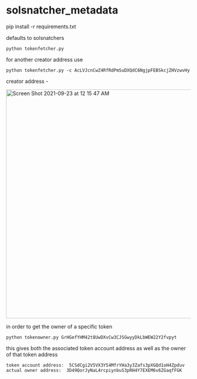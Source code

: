 # solsnatcher_metadata

pip install -r requirements.txt

defaults to solsnatchers

```
python tokenfetcher.py
```

for another creator address use

```
python tokenfetcher.py -c AcLVJcnCwZ4RfRdPmSuDXQdC6NgjpFEBSkcjZHVzwvHy
```

creator address -

<img width="623" alt="Screen Shot 2021-09-23 at 12 15 47 AM" src="https://user-images.githubusercontent.com/1571535/134615155-40251f00-d1aa-47e5-aa30-6d81eca15b28.png">


in order to get the owner of a specific token
```
python tokenowner.py GrHGefYHM42t8UwDXvCw3CJSGwyyDkLbWEW22Y2fvpyt
```

this gives both the associated token account address as well as the owner of that token address
```
token account address:  5CSdCgi2V5VX3Y54MfrYHa3y3Zafs3pXGQd1oH4Zpduv
actual owner address:  3D49QorJyNaL4rcpiynbuS3pRH4Y7EXEM6v6ZGaqfFGK
```
